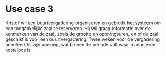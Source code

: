 # Use case 3

Kristof wil een buurtvergadering organiseren en gebruikt het systeem om een toegankelijke zaal te reserveren.
Hij wil graag informatie over de kenmerken van de zaal,
zoals de grootte en openingsuren, en of de zaal geschikt is voor een buurtvergadering. 
Twee weken voor de vergadering annuleert hij zijn boeking, wat binnen de periode valt waarin annuleren kosteloos is.
